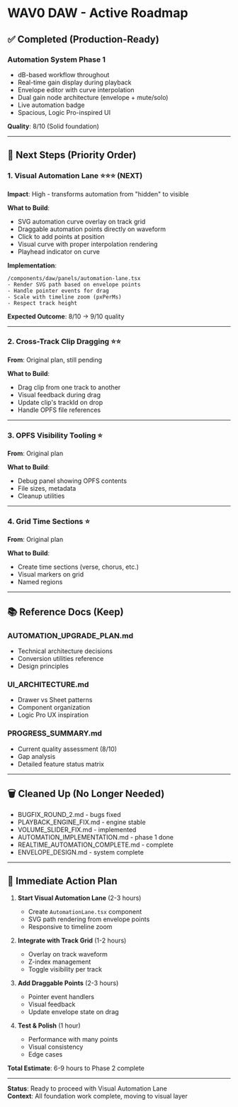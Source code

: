 # WAV0 DAW - Active Roadmap

## ✅ Completed (Production-Ready)

### Automation System Phase 1
- dB-based workflow throughout
- Real-time gain display during playback
- Envelope editor with curve interpolation
- Dual gain node architecture (envelope + mute/solo)
- Live automation badge
- Spacious, Logic Pro-inspired UI

**Quality**: 8/10 (Solid foundation)

---

## 🎯 Next Steps (Priority Order)

### 1. Visual Automation Lane ⭐⭐⭐ (NEXT)
**Impact**: High - transforms automation from "hidden" to visible

**What to Build**:
- SVG automation curve overlay on track grid
- Draggable automation points directly on waveform
- Click to add points at position
- Visual curve with proper interpolation rendering
- Playhead indicator on curve

**Implementation**:
```
/components/daw/panels/automation-lane.tsx
- Render SVG path based on envelope points
- Handle pointer events for drag
- Scale with timeline zoom (pxPerMs)
- Respect track height
```

**Expected Outcome**: 8/10 → 9/10 quality

---

### 2. Cross-Track Clip Dragging ⭐⭐
**From**: Original plan, still pending

**What to Build**:
- Drag clip from one track to another
- Visual feedback during drag
- Update clip's trackId on drop
- Handle OPFS file references

---

### 3. OPFS Visibility Tooling ⭐
**From**: Original plan

**What to Build**:
- Debug panel showing OPFS contents
- File sizes, metadata
- Cleanup utilities

---

### 4. Grid Time Sections ⭐
**From**: Original plan

**What to Build**:
- Create time sections (verse, chorus, etc.)
- Visual markers on grid
- Named regions

---

## 📚 Reference Docs (Keep)

### AUTOMATION_UPGRADE_PLAN.md
- Technical architecture decisions
- Conversion utilities reference
- Design principles

### UI_ARCHITECTURE.md
- Drawer vs Sheet patterns
- Component organization
- Logic Pro UX inspiration

### PROGRESS_SUMMARY.md
- Current quality assessment (8/10)
- Gap analysis
- Detailed feature status matrix

---

## 🗑️ Cleaned Up (No Longer Needed)
- BUGFIX_ROUND_2.md - bugs fixed
- PLAYBACK_ENGINE_FIX.md - engine stable
- VOLUME_SLIDER_FIX.md - implemented
- AUTOMATION_IMPLEMENTATION.md - phase 1 done
- REALTIME_AUTOMATION_COMPLETE.md - complete
- ENVELOPE_DESIGN.md - system complete

---

## 🚀 Immediate Action Plan

1. **Start Visual Automation Lane** (2-3 hours)
   - Create `AutomationLane.tsx` component
   - SVG path rendering from envelope points
   - Responsive to timeline zoom

2. **Integrate with Track Grid** (1-2 hours)
   - Overlay on track waveform
   - Z-index management
   - Toggle visibility per track

3. **Add Draggable Points** (2-3 hours)
   - Pointer event handlers
   - Visual feedback
   - Update envelope state on drag

4. **Test & Polish** (1 hour)
   - Performance with many points
   - Visual consistency
   - Edge cases

**Total Estimate**: 6-9 hours to Phase 2 complete

---

**Status**: Ready to proceed with Visual Automation Lane  
**Context**: All foundation work complete, moving to visual layer

